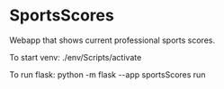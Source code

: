 # SportsScores
Webapp that shows current professional sports scores.

To start venv: ./env/Scripts/activate

To run flask: python -m flask --app sportsScores run

